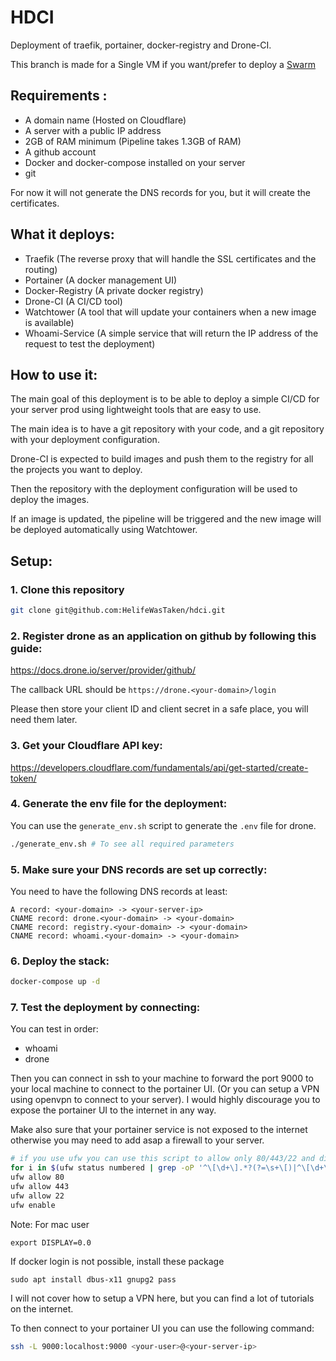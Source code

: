 # HDCI

Deployment of traefik, portainer, docker-registry and Drone-CI.

This branch is made for a Single VM if you want/prefer to deploy a [Swarm](https://github.com/HelifeWasTaken/CI-Deployer/tree/swarm-mode)

## Requirements :

- A domain name (Hosted on Cloudflare)
- A server with a public IP address
- 2GB of RAM minimum (Pipeline takes 1.3GB of RAM)
- A github account
- Docker and docker-compose installed on your server
- git

For now it will not generate the DNS records for you, but it will create the certificates.

## What it deploys:

- Traefik (The reverse proxy that will handle the SSL certificates and the routing)
- Portainer (A docker management UI)
- Docker-Registry (A private docker registry)
- Drone-CI (A CI/CD tool)
- Watchtower (A tool that will update your containers when a new image is available)
- Whoami-Service (A simple service that will return the IP address of the request to test the deployment)

## How to use it:

The main goal of this deployment is to be able to deploy a simple CI/CD for your server prod using lightweight tools that are easy to use.

The main idea is to have a git repository with your code, and a git repository with your deployment configuration.

Drone-CI is expected to build images and push them to the registry for all the projects you want to deploy.

Then the repository with the deployment configuration will be used to deploy the images.

If an image is updated, the pipeline will be triggered and the new image will be deployed automatically using Watchtower.

## Setup:

### 1. Clone this repository

```bash
git clone git@github.com:HelifeWasTaken/hdci.git
```

### 2. Register drone as an application on github by following this guide:

https://docs.drone.io/server/provider/github/

The callback URL should be `https://drone.<your-domain>/login`

Please then store your client ID and client secret in a safe place, you will need them later.

### 3. Get your Cloudflare API key:

https://developers.cloudflare.com/fundamentals/api/get-started/create-token/


### 4. Generate the env file for the deployment:

You can use the `generate_env.sh` script to generate the `.env` file for drone.

```bash
./generate_env.sh # To see all required parameters
```

### 5. Make sure your DNS records are set up correctly:

You need to have the following DNS records at least:
```
A record: <your-domain> -> <your-server-ip>
CNAME record: drone.<your-domain> -> <your-domain>
CNAME record: registry.<your-domain> -> <your-domain>
CNAME record: whoami.<your-domain> -> <your-domain>
```

### 6. Deploy the stack:

```bash
docker-compose up -d
```

### 7. Test the deployment by connecting:
You can test in order:
 - whoami
 - drone

Then you can connect in ssh to your machine to forward the port 9000 to your local machine to connect to the portainer UI. (Or you can setup a VPN using openvpn to connect to your server).
I would highly discourage you to expose the portainer UI to the internet in any way.

Make also sure that your portainer service is not exposed to the internet otherwise you may need to add asap a firewall to your server.
```bash
# if you use ufw you can use this script to allow only 80/443/22 and disallow everything else
for i in $(ufw status numbered | grep -oP '^\[\d+\].*?(?=\s+\[)|^\[\d+\].*'); do ufw delete $i; done
ufw allow 80
ufw allow 443
ufw allow 22
ufw enable
```

Note:
For mac user 
```
export DISPLAY=0.0
```

If docker login is not possible, install these package
```
sudo apt install dbus-x11 gnupg2 pass
```


I will not cover how to setup a VPN here, but you can find a lot of tutorials on the internet.

To then connect to your portainer UI you can use the following command:
```bash
ssh -L 9000:localhost:9000 <your-user>@<your-server-ip>
```
